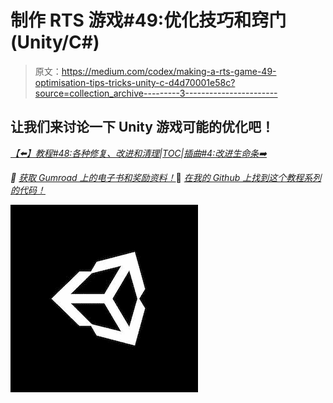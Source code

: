 # 制作 RTS 游戏#49:优化技巧和窍门(Unity/C#)

> 原文：<https://medium.com/codex/making-a-rts-game-49-optimisation-tips-tricks-unity-c-d4d70001e58c?source=collection_archive---------3----------------------->

## 让我们来讨论一下 Unity 游戏可能的优化吧！

[*【⬅️】教程#48:各种修复、改进和清理*](/codex/making-a-rts-game-48-various-fixes-improvements-and-clean-ups-unity-c-5ab3a587c44a)*|*[*TOC*](https://mina-pecheux.medium.com/making-an-rts-game-in-unity-91a8a0720edc)*|*[*插曲#4:改进生命条➡️*](https://mina-pecheux.medium.com/rts-interlude-4-improving-the-healthbars-unity-c-48ee8d663e09)

*📕* [*获取 Gumroad 上的电子书和奖励资料！*](https://mpecheux.gumroad.com/l/rrylr)🚀 [*在我的 Github 上找到这个教程系列的代码！*](https://github.com/MinaPecheux/UnityTutorials-RTS)

![](img/f23db0f303905f5bd07721dc27b502fa.png)